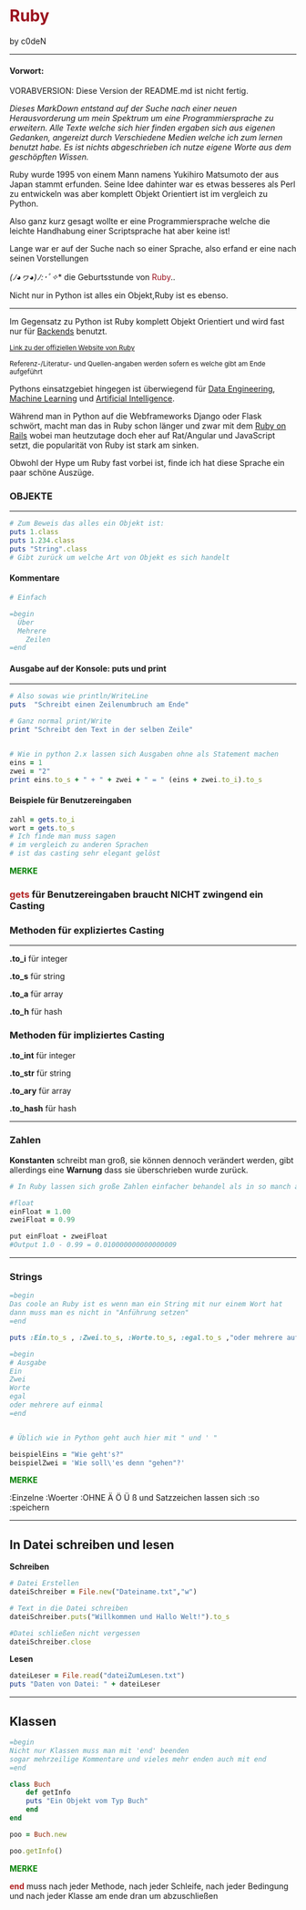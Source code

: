 # <span style="color:#9B111E">Ruby</span>
by c0deN
___

#### Vorwort:

VORABVERSION: Diese Version der README.md ist nicht fertig.

<i>Dieses MarkDown entstand auf der Suche nach einer neuen Herausvorderung um mein Spektrum um eine Programmiersprache zu erweitern. Alle Texte welche sich hier finden ergaben sich aus eigenen Gedanken, angereizt durch Verschiedene Medien welche ich zum lernen benutzt habe. Es ist nichts abgeschrieben ich nutze eigene Worte aus dem geschöpften Wissen. </i>

Ruby wurde 1995 von einem Mann namens Yukihiro Matsumoto der aus Japan stammt erfunden.
Seine Idee dahinter war es etwas besseres als Perl zu entwickeln was aber komplett Objekt Orientiert ist im vergleich zu Python.

Also ganz kurz gesagt wollte er eine Programmiersprache welche die leichte Handhabung einer Scriptsprache hat aber keine ist!

Lange war er auf der Suche nach so einer Sprache, also erfand er eine nach seinen Vorstellungen

**(ﾉ◕ヮ◕)ﾉ*:･ﾟ✧** die Geburtsstunde von <span style="color:#9B111E">Ruby</span>..


Nicht nur in Python ist alles ein Objekt,Ruby ist es ebenso.
___

Im Gegensatz zu Python ist Ruby komplett Objekt Orientiert und wird fast nur für  [Backends](https://codeburst.io/web-backend-development-with-ruby-rails-part-one-ae4cf818e546) benutzt. 

<small>[Link zu der offiziellen Website von Ruby](https://www.ruby-lang.org/de/)</small>

<small>Referenz-/Literatur- und Quellen-angaben werden sofern es welche gibt am Ende aufgeführt</small>

Pythons einsatzgebiet hingegen ist überwiegend für [Data Engineering](https://www.alexanderthamm.com/de/artikel/data-engineering-grundlagen-aufgaben-und-bedeutung/), [Machine Learning](https://de.wikipedia.org/wiki/Maschinelles_Lernen) und [Artificial Intelligence]([https://de.wikipedia.org/wiki/K%C3%BCnstliche_Intelligenz](https://de.wikipedia.org/wiki/Künstliche_Intelligenz)). 

Während man in Python auf die Webframeworks Django oder Flask schwört, macht man das in Ruby schon länger und zwar mit dem [Ruby on Rails](https://rubyonrails.org/) wobei man heutzutage doch eher auf Rat/Angular und JavaScript setzt, die popularität von Ruby ist stark am sinken.

Obwohl der Hype um Ruby fast vorbei ist, finde ich hat diese Sprache ein paar schöne Auszüge.



### OBJEKTE
___

```ruby
# Zum Beweis das alles ein Objekt ist:
puts 1.class
puts 1.234.class
puts "String".class
# Gibt zurück um welche Art von Objekt es sich handelt
```

#### Kommentare

```ruby
# Einfach

=begin
  Über
  Mehrere
	Zeilen
=end
```


#### Ausgabe auf der Konsole:     puts     und    print
___
```ruby
# Also sowas wie println/WriteLine
puts  "Schreibt einen Zeilenumbruch am Ende"

# Ganz normal print/Write
print "Schreibt den Text in der selben Zeile"


# Wie in python 2.x lassen sich Ausgaben ohne als Statement machen
eins = 1
zwei = "2"
print eins.to_s + " + " + zwei + " = " (eins + zwei.to_i).to_s
```



#### Beispiele für Benutzereingaben

```ruby
zahl = gets.to_i
wort = gets.to_s
# Ich finde man muss sagen 
# im vergleich zu anderen Sprachen
# ist das casting sehr elegant gelöst
```

<span style=color:green>**MERKE**</span>

### <span style="color:firebrick">gets</span> für Benutzereingaben braucht NICHT zwingend ein  Casting





### Methoden für expliziertes Casting
___

**.to_i**    für integer 

**.to_s**    für string

**.to_a**   für array

**.to_h**    für hash

### Methoden für impliziertes Casting

**.to_int**    für integer 

**.to_str**    für string

**.to_ary**   für array

**.to_hash**    für hash

___

### Zahlen

**Konstanten** schreibt man groß, sie können dennoch verändert werden, gibt allerdings eine **Warnung** dass sie überschrieben wurde zurück.

```ruby
# In Ruby lassen sich große Zahlen einfacher behandel als in so manch anderen Sprachen

#float
einFloat = 1.00
zweiFloat = 0.99

put einFloat - zweiFloat
#Output 1.0 - 0.99 = 0.010000000000000009
```

___

### Strings

```ruby
=begin
Das coole an Ruby ist es wenn man ein String mit nur einem Wort hat
dann muss man es nicht in "Anführung setzen"
=end

puts :Ein.to_s , :Zwei.to_s, :Worte.to_s, :egal.to_s ,"oder mehrere auf einmal"

=begin
# Ausgabe
Ein
Zwei
Worte
egal
oder mehrere auf einmal
=end


# Üblich wie in Python geht auch hier mit " und ' "

beispielEins = "Wie geht's?"
beispielZwei = 'Wie soll\'es denn "gehen"?'

```

<span style=color:green>**MERKE**</span>

:Einzelne :Woerter   :OHNE Ä Ö Ü ß und Satzzeichen lassen sich :so :speichern

___

## In Datei schreiben und lesen

**Schreiben**

```ruby
# Datei Erstellen
dateiSchreiber = File.new("Dateiname.txt","w")

# Text in die Datei schreiben
dateiSchreiber.puts("Willkommen und Hallo Welt!").to_s

#Datei schließen nicht vergessen
dateiSchreiber.close

```

**Lesen**

```ruby
dateiLeser = File.read("dateiZumLesen.txt")
puts "Daten von Datei: " + dateiLeser

```

___

## Klassen

```ruby
=begin
Nicht nur Klassen muss man mit 'end' beenden
sogar mehrzeilige Kommentare und vieles mehr enden auch mit end
=end

class Buch
	def getInfo
	puts "Ein Objekt vom Typ Buch"
	end
end

poo = Buch.new

poo.getInfo()

```

<span style=color:green>**MERKE**</span>

<span style="color:firebrick">**end**</span> muss nach jeder Methode, nach jeder Schleife, nach jeder Bedingung und nach jeder Klasse am ende dran um abzuschließen
